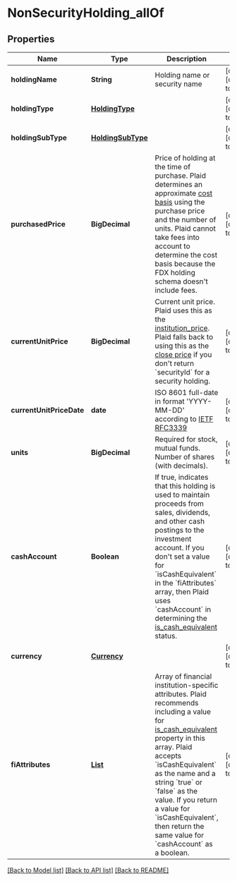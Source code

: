 # NonSecurityHolding_allOf
## Properties

| Name | Type | Description | Notes |
|------------ | ------------- | ------------- | -------------|
| **holdingName** | **String** | Holding name or security name | [optional] [default to null] |
| **holdingType** | [**HoldingType**](HoldingType.md) |  | [optional] [default to null] |
| **holdingSubType** | [**HoldingSubType**](HoldingSubType.md) |  | [optional] [default to null] |
| **purchasedPrice** | **BigDecimal** | Price of holding at the time of purchase. Plaid determines an approximate [cost basis](https://plaid.com/docs/api/products/investments/#investments-holdings-get-response-holdings-cost-basis) using the purchase price and the number of units. Plaid cannot take fees into account to determine the cost basis because the FDX holding schema doesn&#39;t include fees.  | [optional] [default to null] |
| **currentUnitPrice** | **BigDecimal** | Current unit price. Plaid uses this as the [institution_price](https://plaid.com/docs/api/products/investments/#investments-holdings-get-response-holdings-institution-price). Plaid falls back to using this as the [close price](https://plaid.com/docs/api/products/investments/#investments-holdings-get-response-securities-close-price) if you don&#39;t return &#x60;securityId&#x60; for a security holding.  | [optional] [default to null] |
| **currentUnitPriceDate** | **date** | ISO 8601 full-date in format &#39;YYYY-MM-DD&#39; according to [IETF RFC3339](https://xml2rfc.tools.ietf.org/public/rfc/html/rfc3339.html#anchor14) | [optional] [default to null] |
| **units** | **BigDecimal** | Required for stock, mutual funds. Number of shares (with decimals). | [optional] [default to null] |
| **cashAccount** | **Boolean** | If true, indicates that this holding is used to maintain proceeds from sales, dividends, and other cash postings to the investment account. If you don&#39;t set a value for &#x60;isCashEquivalent&#x60; in the &#x60;fiAttributes&#x60; array, then Plaid uses &#x60;cashAccount&#x60; in determining the [is_cash_equivalent](https://plaid.com/docs/api/products/investments/#investments-holdings-get-response-securities-is-cash-equivalent) status.  | [optional] [default to null] |
| **currency** | [**Currency**](Currency.md) |  | [optional] [default to null] |
| **fiAttributes** | [**List**](FiAttribute.md) | Array of financial institution-specific attributes. Plaid recommends including a value for [is_cash_equivalent](https://plaid.com/docs/api/products/investments/#investments-holdings-get-response-securities-is-cash-equivalent) property in this array. Plaid accepts &#x60;isCashEquivalent&#x60; as the name and a string &#x60;true&#x60; or &#x60;false&#x60; as the value. If you return a value for &#x60;isCashEquivalent&#x60;, then return the same value for &#x60;cashAccount&#x60; as a boolean.  | [optional] [default to null] |

[[Back to Model list]](../README.md#documentation-for-models) [[Back to API list]](../README.md#documentation-for-api-endpoints) [[Back to README]](../README.md)

